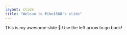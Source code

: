 ```yaml
---
layout: slide
title: "Welcom to Pike1868's slide"
---
```

This is my awesome slide :tada:
Use the left arrow to go back!
